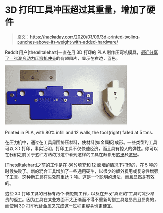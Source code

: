 # 3D 打印工具冲压超过其重量，增加了硬件

> 原文：<https://hackaday.com/2020/03/09/3d-printed-tooling-punches-above-its-weight-with-added-hardware/>

Reddit 用户[thetelltalehart]一直在用 3D 打印的 PLA 制作压弯机模具，[最近分享了一张混合动力压弯机冲头](https://www.reddit.com/r/functionalprint/comments/feek7g/pla_is_starting_to_punch_out_of_its_weight_class/)的有趣图片，显示在右边，蓝色。

[![](img/55a0cad2091ac3385ec24688e4ff89ef.png)](https://hackaday.com/wp-content/uploads/2020/03/5T-fail-PLA-80pct-12-walls.jpg)

Printed in PLA, with 80% infill and 12 walls, the tool (right) failed at 5 tons.

在压力机中，通过在工具周围挤压材料，使材料(如金属板)成形。一些类型的工具可以 3D 打印，事实证明，打印工具不仅快速经济，而且具有惊人的弹性。你可以在我们之前关于这种方法的报道中看到这样的工具在起作用[这里](https://hackaday.com/2019/10/08/3d-printed-tools-for-quick-press-brake-jobs/)和[这里](https://hackaday.com/2018/01/14/aluminum-no-match-for-3d-printed-press-brake-dies/)。

[Thetelltalehart]之前的工作是在 80%填充和 12 面墙的情况下打印的，在 5 吨的时候失败了。新的混合工具增加了一些通用硬件，以很少的额外费用或复杂性增强了工具。这种新工具在失效前重达 7 吨。这是一个聪明的想法，而且显然是有效的。

这些 3D 打印工具的目标有两个:做短期工作，以及在开发“真正的”工具时减少昂贵的返工。因为工具在某些方面不太正确而不得不重新切割工具是昂贵且昂贵的，而使用 3D 打印代替金属来完成这一过程更容易也更便宜。